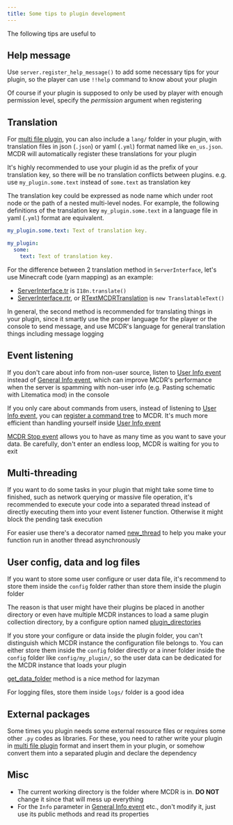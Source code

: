 ```yaml
---
title: Some tips to plugin development
---
```


The following tips are useful to

## Help message

Use `server.register_help_message()` to add some necessary tips for your plugin, so the player can use `!!help` command to know about your plugin

Of course if your plugin is supposed to only be used by player with enough permission level, specify the *permission* argument when registering

## Translation

For [multi file plugin](plugin_format.md#multi-file-plugin), you can also include a `lang/` folder in your plugin, with translation files in json (`.json`) or yaml (`.yml`) format named like `en_us.json`. MCDR will automatically register these translations for your plugin

It's highly recommended to use your plugin id as the prefix of your translation key, so there will be no translation conflicts between plugins. e.g. use `my_plugin.some.text` instead of `some.text` as translation key

The translation key could be expressed as node name which under root node or the path of a nested multi-level nodes. For example, the following definitions of the translation key `my_plugin.some.text` in a language file in yaml (`.yml`) format are equivalent.

``` yaml
my_plugin.some.text: Text of translation key.
```

``` yaml
my_plugin:
  some:
    text: Text of translation key.
```

For the difference between 2 translation method in `ServerInterface`, let's use Minecraft code (yarn mapping) as an example:

- [ServerInterface.tr](classes/ServerInterface.md#tr) is `I18n.translate()`
- [ServerInterface.rtr](classes/ServerInterface.md#rtr), or [RTextMCDRTranslation](api.md#rtextmcdrtranslation) is `new TranslatableText()`

In general, the second method is recommended for translating things in your plugin, since it smartly use the proper language for the player or the console to send message, and use MCDR's language for general translation things including message logging

## Event listening

If you don't care about info from non-user source, listen to [User Info event](event.md#user-info) instead of [General Info event](event.md#general-info), which can improve MCDR's performance when the server is spamming with non-user info (e.g. Pasting schematic with Litematica mod) in the console

If you only care about commands from users, instead of listening to [User Info event](event.md#user-info), you can [register a command tree](command.md) to MCDR. It's much more efficient than handling yourself inside [User Info event](event.md#user-info)

[MCDR Stop event](event.md#mcdr-stop) allows you to have as many time as you want to save your data. Be carefully, don't enter an endless loop, MCDR is waiting for you to exit

## Multi-threading

If you want to do some tasks in your plugin that might take some time to finished, such as network querying or massive file operation, it's recommended to execute your code into a separated thread instead of directly executing them into your event listener function. Otherwise it might block the pending task execution

For easier use there's a decorator named [new_thread](api.md#new-thread) to help you make your function run in another thread asynchronously

## User config, data and log files

If you want to store some user configure or user data file, it's recommend to store them inside the `config` folder rather than store them inside the plugin folder

The reason is that user might have their plugins be placed in another directory or even have multiple MCDR instances to load a same plugin collection directory, by a configure option named [plugin_directories](../configure.md#plugin-directories)

If you store your configure or data inside the plugin folder, you can't distinguish which MCDR instance the configuration file belongs to. You can either store them inside the `config` folder directly or a inner folder inside the `config` folder like `config/my_plugin/`, so the user data can be dedicated for the MCDR instance that loads your plugin

[get_data_folder](classes/PluginServerInterface.md#get-data-folder) method is a nice method for lazyman

For logging files, store them inside `logs/` folder is a good idea

## External packages

Some times you plugin needs some external resource files or requires some other `.py` codes as libraries. For these, you need to rather write your plugin in [multi file plugin](plugin_format.md#multi-file-plugin) format and insert them in your plugin, or somehow convert them into a separated plugin and declare the dependency

## Misc

- The current working directory is the folder where MCDR is in. **DO NOT** change it since that will mess up everything
- For the `Info` parameter in [General Info event](event.md#general-info) etc., don't modify it, just use its public methods and read its properties

